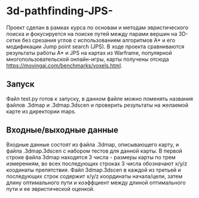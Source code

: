 # 3d-pathfinding-JPS-
Проект сделан в рамках курса по основам и методам эвристического поиска и фокусируется на поиске путей между парами вершин на 3D-сетке без срезания углов с использованием алгоритмов A* и его модификации Jump point search (JPS). В ходе проекта сравниваются результаты работы A* и JPS на картах из Warframe, популярной многопользовательской онлайн-игры, карты получены отсюда https://movingai.com/benchmarks/voxels.html.

## Запуск

Файл test.py готов к запуску, в данном файле можно поменять названия файлов .3dmap и .3dmap.3dscen и проверить результаты на желаемой карте из директории maps. 
 
## Входные/выходные данные

Входные данные состоят из файла .3dmap, описывающего карту, и файла .3dmap.3dscen с набором тестов для данной карты.
В первой строке файла 3dmap находятся 3 числа - размеры карты по трем измерениям, во всех последующих строках 3 числа обозначают x/y/z коодинаты препятствия.
Файл 3dmap.3dscen в каждой из третьей и последующих строк содержит x/y/z координаты начала/цели, затем длину оптимального пути и коэффциент между длиной оптимального пути и ее эвристической оценкой.




